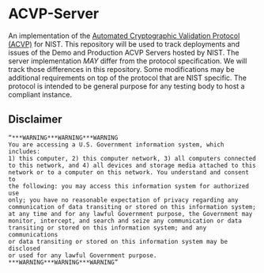 # ACVP-Server

An implementation of the [Automated Cryptographic Validation Protocol (ACVP)](https://github.com/usnistgov/acvp) for NIST. This repository will be used to track deployments and issues of the Demo and Production ACVP Servers hosted by NIST. The server implementation *MAY* differ from the protocol specification. We will track those differences in this repository. Some modifications may be additional requirements on top of the protocol that are NIST specific. The protocol is intended to be general purpose for any testing body to host a compliant instance. 

## Disclaimer

```
“***WARNING***WARNING***WARNING
You are accessing a U.S. Government information system, which includes: 
1) this computer, 2) this computer network, 3) all computers connected 
to this network, and 4) all devices and storage media attached to this 
network or to a computer on this network. You understand and consent to 
the following: you may access this information system for authorized use 
only; you have no reasonable expectation of privacy regarding any 
communication of data transiting or stored on this information system; 
at any time and for any lawful Government purpose, the Government may 
monitor, intercept, and search and seize any communication or data 
transiting or stored on this information system; and any communications 
or data transiting or stored on this information system may be disclosed 
or used for any lawful Government purpose.
***WARNING***WARNING***WARNING”
```
